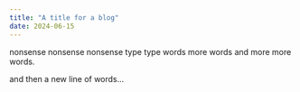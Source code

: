 ```yaml
---
title: "A title for a blog"
date: 2024-06-15
---
```


nonsense nonsense nonsense type type words more words and more more words.

and then a new line of words...
